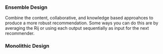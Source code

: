 ### Ensemble Design
Combine the content, collaborative, and knowledge based approahces to produce a more robust recommendation. Some ways you can do this are by averaging the Rij or using each output sequentially as input for the next recommender. 

### Monolithic Design
